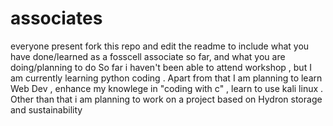 # associates
everyone present fork this repo  and edit the readme to include what you have done/learned as a fosscell associate so far, and what you are doing/planning to do 
So far i haven't been able to attend workshop , but I am currently learning python coding .
Apart from that I am planning to learn Web Dev , enhance my knowlege in "coding with c" , learn to use kali linux .
Other than that i am planning to work on a project based on Hydron storage and sustainability
